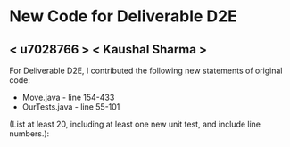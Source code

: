 # New Code for Deliverable D2E

## < u7028766 > < Kaushal Sharma >

For Deliverable D2E, I contributed the following new statements of original code:

- Move.java - line 154-433
- OurTests.java - line 55-101

(List at least 20, including at least one new unit test, and include line numbers.):
